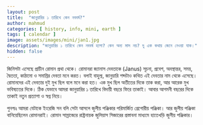 ```yaml
---
layout: post
title:  "জানুয়ারির ১ তারিখে কেন নববর্ষ?"
author: mahmud
categories: [ history, info, mini, earth ]
tags: [ calendar ]
image: assets/images/mini/jan1.jpg
description: "জানুয়ারির ১ তারিখে কেন নববর্ষ হলো? কেন অন্য মাস নয়? দু এক কথায় জেনে নেওয়া যাক।"
hidden: false
---
```


জিনিসটা এসেছে প্রাচীন রোমান প্রথা থেকে। রোমানরা জ্যানাস দেবতাকে (Janus) সূচনা, প্রবেশ, অবস্থান্তর, সময়, দ্বৈততা, কাঠামো ও সমাপ্তির দেবতা মনে করত। বলাই বাহুল্য, জানুয়ারি শব্দটাও কথিত এই দেবতার নাম থেকে এসেছে। রোমানদের এই দেবতার দুই মুখ ছিল বলে মনে করা হত। এক মুখ ছিল অতীতের দিকে তাক করা, আর আরেক মুখ ভবিষ্যতের দিকে। ঠিক যেভাবে আমরা জানুয়ারির ১ তারিখে বিদায়ী বছরে ফিরে তাকাই। আবার আগমনী বছরের দিকে তাকাই নতুন প্রত্যাশা ও স্বপ্ন নিয়ে। 

পুনশ্চঃ আমরা যেটাকে ইংরেজি সন বলি সেটা আসলে জুলীয় পঞ্জিকার পরিমার্জিত গ্রেগোরীয় পঞ্জিকা। আর জুলীয় পঞ্জিকা বানিয়েছিলেন রোমানরাই। রোমান সাম্রাজ্যের রাষ্ট্রনায়ক জুলিয়াস সিজারের প্রস্তাবনা মাধ্যমে হাতেখড়ি জুলীয় পঞ্জিকার।